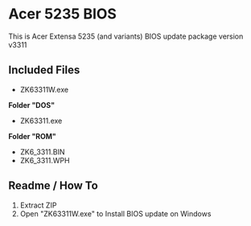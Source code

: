 # Acer 5235 BIOS
This is Acer Extensa 5235 (and variants) BIOS update package version v3311

## Included Files
- ZK63311W.exe

**Folder "DOS"**
- ZK63311.exe

**Folder "ROM"**
- ZK6_3311.BIN
- ZK6_3311.WPH

## Readme / How To
1. Extract ZIP
2. Open "ZK63311W.exe" to Install BIOS update on Windows
